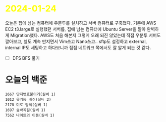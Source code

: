 # <span style="color:yellow">2024-01-24</span>

오늘은 집에 남는 컴퓨터에 우분투를 설치하고 서버 컴퓨터로 구축했다.
기존에 AWS EC2 t3.large로 실행했던 서버를, 집에 남는 컴퓨터에 Ubuntu Server을 깔아 완벽하게 Migration했다. AWS도 처음 해본지 그렇게 오래 되진 않았는데 직접 우분투 서버도 깔아보고, 쉘도 계속 만지면서 Vim쓰고 Nano쓰고.. sftp도 설정하고 external, internal IP도 세팅하고 하다보니까 점점 네트워크 쪽에서도 잘 알게 되는 것 같다.

- [ ] DFS BFS 풀기

# 오늘의 백준
```
2667 단지번호붙이기(실버 1)
1012 유기농 배추(실버 2)
2178 미로 탐색(실버 1)
1697 숨바꼭질(실버 1)
7562 나이트의 이동(실버 1)
```

